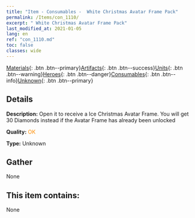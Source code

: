```yaml
---
title: "Item - Consumables -  White Christmas Avatar Frame Pack"
permalink: /Items/con_1110/
excerpt: " White Christmas Avatar Frame Pack"
last_modified_at: 2021-01-05
lang: en
ref: "con_1110.md"
toc: false
classes: wide
---
```

 [Materials](/Items/){: .btn .btn--primary}[Artifacts](/Items/Artifacts/){: .btn .btn--success}[Units](/Items/Units/){: .btn .btn--warning}[Heroes](/Items/Heroes/){: .btn .btn--danger}[Consumables](/Items/Consumables/){: .btn .btn--info}[Unknown](/Items/Unknown/){: .btn .btn--primary}

## Details
 **Description:** Open it to receive a Ice Christmas Avatar Frame. You will get 30 Diamonds instead if the Avatar Frame has already been unlocked

 **Quality:** <span style="color: #FF8C00">OK</span>

 **Type:** Unknown

## Gather

  None

## This item contains:

  None


